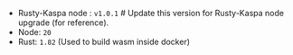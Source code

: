- Rusty-Kaspa node : `v1.0.1` # Update this version for Rusty-Kaspa node upgrade (for reference).
- Node: `20`
- Rust: `1.82` (Used to build wasm inside docker)
